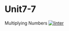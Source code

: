 # Unit7-7
Multiplying Numbers
[![linter](https://github.com/Roman-Cianci/Unit7-7/workflows/linter/badge.svg)](https://github.com/marketplace/actions/super-linter)
